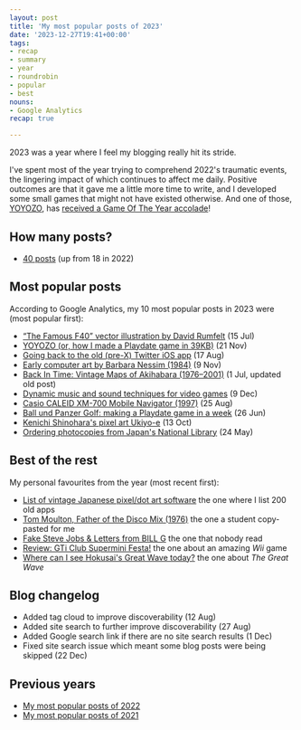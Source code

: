 ```yaml
---
layout: post
title: 'My most popular posts of 2023'
date: '2023-12-27T19:41+00:00'
tags:
- recap
- summary
- year
- roundrobin
- popular
- best
nouns:
- Google Analytics
recap: true

---
```


2023 was a year where I feel my blogging really hit its stride.

I've spent most of the year trying to comprehend 2022's traumatic events, the lingering impact of which continues to affect me daily. Positive outcomes are that it gave me a little more time to write, and I developed some small games that might not have existed otherwise. And one of those, [YOYOZO](/2023/11/21/yoyozo-how-i-made-a-playdate-game-in-39kb/), has [received a Game Of The Year accolade](https://arstechnica.com/gaming/2023/12/ars-technicas-best-video-games-of-2023/7)!

## How many posts?
- [40 posts](/search/?q=2023) (up from 18 in 2022)

## Most popular posts
According to Google Analytics, my 10 most popular posts in 2023 were (most popular first):
- [“The Famous F40” vector illustration by David Rumfelt](/2023/07/15/the-famous-f40-vector-illustration/) (15 Jul) <!-- 25K -->
- [YOYOZO (or, how I made a Playdate game in 39KB)](/2023/11/21/yoyozo-how-i-made-a-playdate-game-in-39kb/) (21 Nov) <!-- 7K -->
- [Going back to the old (pre-X) Twitter iOS app](/2023/08/17/going-back-to-the-old-pre-x-twitter-ios-app/) (17 Aug) <!-- 6K -->
- [Early computer art by Barbara Nessim (1984)](/2023/11/09/early-computer-art-by-barbara-nessim/) (9 Nov) <!-- 6K -->
- [Back In Time: Vintage Maps of Akihabara (1976–2001)](/2019/05/11/back-in-time-vintage-maps-of-akihabara/) (1 Jul, updated old post) <!-- 6K -->
- [Dynamic music and sound techniques for video games](/2023/12/09/dynamic-music-and-sound-techniques-for-video-games/) (9 Dec) <!-- 4K -->
- [Casio CALEID XM-700 Mobile Navigator (1997)](/2023/08/25/casio-caleid-xm700-mobile-navigator-hardware/) (25 Aug) <!-- 4K -->
- [Ball und Panzer Golf: making a Playdate game in a week](/2023/06/26/ball-und-panzer-golf-making-a-playdate-game-in-a-week/) (26 Jun) <!-- 4K -->
- [Kenichi Shinohara's pixel art Ukiyo-e](/2023/10/13/kenichi-shinohara-pixel-art-ukiyo-e/) (13 Oct) <!-- 3K -->
- [Ordering photocopies from Japan's National Library](/2023/05/24/ordering-photocopies-from-japans-national-library/) (24 May) <!-- 3K -->

## Best of the rest
My personal favourites from the year (most recent first):
- [List of vintage Japanese pixel/dot art software](/2023/10/21/list-of-vintage-japanese-pixel-dot-art-software/) the one where I list 200 old apps
- [Tom Moulton, Father of the Disco Mix (1976)](/2023/08/22/tom-moulton-father-of-the-disco-mix/) the one a student copy-pasted for me
- [Fake Steve Jobs & Letters from BILL G](/2023/08/19/fake-steve-jobs-and-letters-from-bill-g/) the one that nobody read
- [Review: GTi Club Supermini Festa!](/2023/06/07/gti-cub-supermini-festa/) the one about an amazing *Wii* game
- [Where can I see Hokusai's Great Wave today?](/2023/04/10/where-can-i-see-hokusai-great-wave-today/) the one about *The Great Wave*

## Blog changelog
- Added tag cloud to improve discoverability (12 Aug)
- Added site search to further improve discoverability (27 Aug)
- Added Google search link if there are no site search results (1 Dec)
- Fixed site search issue which meant some blog posts were being skipped (22 Dec)

## Previous years
- [My most popular posts of 2022](/2022/12/31/my-most-popular-posts-of-the-year/)
- [My most popular posts of 2021](/2021/12/31/my-most-popular-posts-of-the-year/)
